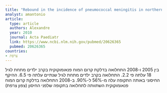 ```yaml
---
title: "Rebound in the incidence of pneumococcal meningitis in northern France: effect of serotype replacement"
analyst: amantonio
article:
  type: article
  authors: Alexandre
  year: 2010
  journal: Acta Paediatr
  link: https://www.ncbi.nlm.nih.gov/pubmed/20626365
  pubmed: 20626365
countries:
- צרפת
---
```


בין 2005 ו-2008 התחלואה בדלקת קרום המוח פנאומוקוקית בקרב ילדים מתחת לגיל 18 עלתה פי 2.2. התחלואה בקרב ילדים מתחת לגיל שנתיים עלתה פי 6.5. ההיקף החיסוני באותה התקופה עלה מ-56% ל-90%.
ב-2008 התחלואה בדלקת קרום המוח פנאומוקוקית השתוותה לתחלואה בתקופה שלפני החיסון (צפון צרפת)
